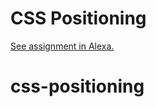 # CSS Positioning

[See assignment in Alexa.](https://alexa.bitmaker.co/cohorts/67/assignments/2047/latest)
# css-positioning
